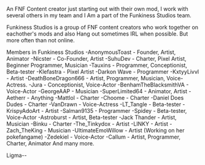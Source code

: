 An FNF Content creator just starting out with their own mod, I work with several others in my team and I Am a part of the Funkiness Studios team.

Funkiness Studios is a group of FNF content creators who work together on eachother's mods and also Hang out sometimes IRL when possible. But more often than not online.

Members in Funkiness Studios
-AnonymousToast - Founder, Artist, Animator
-Nicster - Co-Founder, Artist
-SuhuDev - Charter, Pixel Artist, Beginner Programmer, Musician
-Tauxins - Programmer, Conceptionist, Beta-tester
-Klefastra - Pixel Artist
-Darkon Wave - Programmer
-KxtyyLivvl - Artist
-DeathBoneDragon666 - Artist, Programmer, Musician, Voice-Actress.
-Jura - Conceptionist, Voice-Actor
-BenhamTheBlacksmithVA - Voice-Actor
-GeorgeAAP - Musician
-SuperLimited64 - Animator, Artist
-Aetherr - Anything
-Mattlol - Charter
-Choome - Charter
-Daniel Does Dudes - Charter
-VanDrawn - Voice-Actress
-LT_Tangle - Beta-tester
-KrispyAdoArt - Artist
-Salman9135 - Programmer
-Spidey - Beta-tester, Voice-Actor
-Astroburst - Artist, Beta-tester
-Jack Thander - Artist, Musician
-Binku - Charter
-The_Tinkydox - Artist
-LINKY - Artist
-Zach_TheKing - Musician
-UltimateEmoWillow - Artist (Working on her pokefangame)
-Zedekiel - Voice-Actor
-Callum - Artist, Programmer, Charter, Animator
And many more.

Ligma--
<!---
DeathBoneDragon666/DeathBoneDragon666 is a ✨ special ✨ repository because its `README.md` (this file) appears on your GitHub profile.
You can click the Preview link to take a look at your changes.
--->
